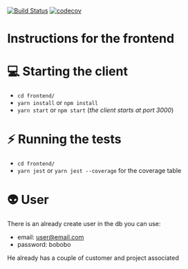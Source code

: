 [![Build Status](https://travis-ci.com/paologalligit/reviso_developer_homework.svg?token=5s8wP7aszQ7NbGhn4qdu&branch=master)](https://travis-ci.com/paologalligit/reviso_developer_homework) [![codecov](https://codecov.io/gh/paologalligit/reviso_developer_homework/branch/master/graph/badge.svg?token=GnQ2L3YAKL)](https://codecov.io/gh/paologalligit/reviso_developer_homework)

# Instructions for the frontend

# :computer: Starting the client
- `cd frontend/`
- `yarn install` or `npm install`
- `yarn start` or `npm start` (*the client starts at port 3000*)

# :zap: Running the tests
- `cd frontend/`
- `yarn jest` or `yarn jest --coverage` for the coverage table

# :alien: User
There is an already create user in the db you can use:
  - email: user@email.com
  - password: bobobo

He already has a couple of customer and project associated

